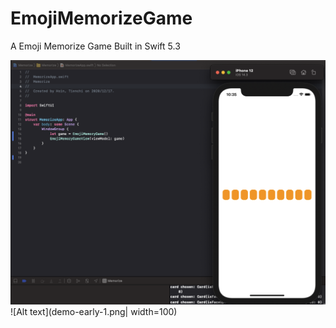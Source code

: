 # EmojiMemorizeGame
A Emoji Memorize Game Built in Swift 5.3

![Alt text](demo-early-1.png?raw=true "Title")
![Alt text](demo-early-1.png| width=100)
